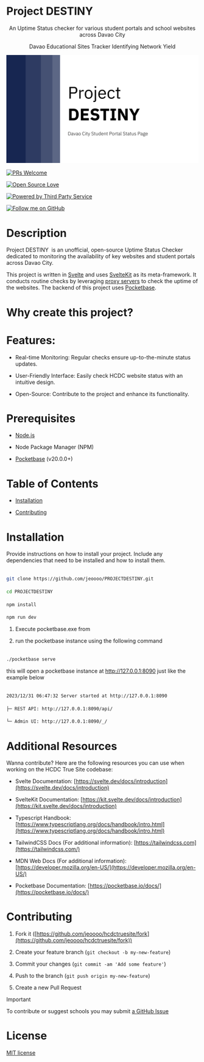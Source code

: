 # Project DESTINY

  
<div align="center">
An Uptime Status checker for various student portals and school websites across Davao City

  

Davao Educational Sites Tracker Identifying Network Yield

  

![Project DESTINY](projectdestiny.png)
</div>
  

[![PRs Welcome](https://img.shields.io/badge/PRs-welcome-brightgreen.svg)](CONTRIBUTING.md)

[![Open Source Love](https://badges.frapsoft.com/os/v1/open-source.svg?v=103)](https://opensource.org/)

[![Powered by Third Party Service](https://img.shields.io/badge/powered%20by-ThirdPartyService-blue.svg)](https://thirdpartyservice.com/)

[![Follow me on GitHub](https://img.shields.io/github/followers/jeoooo?label=Follow&style=social)](https://github.com/jeoooo)

  

# Description

  

Project DESTINY  is an unofficial, open-source Uptime Status Checker dedicated to monitoring the availability of key websites and student portals across Davao City.

  

This project is written in [Svelte](https://developer.mozilla.org/en-US/docs/Learn/Tools_and_testing/Client-side_JavaScript_frameworks/Svelte_getting_started) and uses [SvelteKit](https://joyofcode.xyz/what-is-sveltekit) as its meta-framework. It conducts routine checks by leveraging [proxy servers](https://www.fortinet.com/resources/cyberglossary/proxy-server#:~:text=A%20proxy%20server%20is%20a,web%20pages%20they%20visit%20online.) to check the uptime of the websites. The backend of this project uses [Pocketbase](https://pocketbase.io/).

  

# Why create this project?

  

# Features:

  

- Real-time Monitoring: Regular checks ensure up-to-the-minute status updates.

- User-Friendly Interface: Easily check HCDC website status with an intuitive design.

- Open-Source: Contribute to the project and enhance its functionality.

  
  

# Prerequisites

  

- [Node.js](https://nodejs.org/en)

- Node Package Manager (NPM)

- [Pocketbase](https://pocketbase.io/) (v20.0.0+)

  

# Table of Contents

  

- [Installation](#installation)

- [Contributing](#contributing)

  

# Installation

  

Provide instructions on how to install your project. Include any dependencies that need to be installed and how to install them.

  

```bash

git clone https://github.com/jeoooo/PROJECTDESTINY.git

cd PROJECTDESTINY

npm install

npm run dev

```

  

1. Execute pocketbase.exe from

2. run the pocketbase instance using the following command

```bash

./pocketbase serve

```

this will open a pocketbase instance at http://127.0.0.1:8090 just like the example below

  

```bash

2023/12/31 06:47:32 Server started at http://127.0.0.1:8090

├─ REST API: http://127.0.0.1:8090/api/

└─ Admin UI: http://127.0.0.1:8090/_/

```

  
  

# Additional Resources

  

Wanna contribute? Here are the following resources you can use when working on the HCDC True Site codebase:

  

- Svelte Documentation: [https://svelte.dev/docs/introduction](https://svelte.dev/docs/introduction)

- SvelteKit Documentation: [https://kit.svelte.dev/docs/introduction](https://kit.svelte.dev/docs/introduction)

- Typescript Handbook: [https://www.typescriptlang.org/docs/handbook/intro.html](https://www.typescriptlang.org/docs/handbook/intro.html)

- TailwindCSS Docs (For additional information): [https://tailwindcss.com](https://tailwindcss.com/)

- MDN Web Docs (For additional information): [https://developer.mozilla.org/en-US/](https://developer.mozilla.org/en-US/)

- Pocketbase Documentation: [https://pocketbase.io/docs/](https://pocketbase.io/docs/)

  

# Contributing

  

1. Fork it ([https://github.com/jeoooo/hcdctruesite/fork](https://github.com/jeoooo/hcdctruesite/fork))

2. Create your feature branch (`git checkout -b my-new-feature`)

3. Commit your changes (`git commit -am 'Add some feature'`)

4. Push to the branch (`git push origin my-new-feature`)

5. Create a new Pull Request

  

> [!IMPORTANT]
> To contribute or suggest schools you may submit [a GitHub Issue](https://github.com/jeoooo/PROJECTDESTINY/issues)

# License
[MIT license](https://github.com/jeoooo/PROJECTDESTINY/blob/main/LICENSE)
